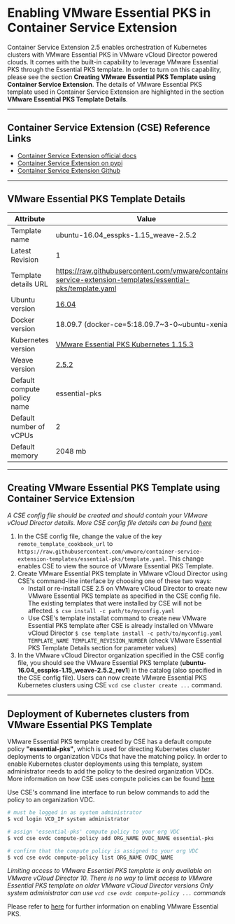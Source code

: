 # Enabling VMware Essential PKS in Container Service Extension

Container Service Extension 2.5 enables orchestration of Kubernetes clusters with VMware Essential PKS in VMware vCloud Director powered clouds. It comes with the built-in capability to leverage VMware Essential PKS through the Essential PKS template. In order to turn on this capability, please see the section **Creating VMware Essential PKS Template using Container Service Extension**. The details of VMware Essential PKS template used in Container Service Extension are highlighted in the section **VMware Essential PKS Template Details**.

---

## Container Service Extension (CSE) Reference Links

- [Container Service Extension official docs](https://vmware.github.io/container-service-extension/INTRO.html)
- [Container Service Extension on pypi](https://pypi.org/project/container-service-extension/)
- [Container Service Extension Github](https://github.com/vmware/container-service-extension)

---

## VMware Essential PKS Template Details

| Attribute                   | Value                                                                                                           |
|-----------------------------|-----------------------------------------------------------------------------------------------------------------|
| Template name               | ubuntu-16.04_esspks-1.15_weave-2.5.2                                                                            |
| Latest Revision             | 1                                                                                                               |
| Template details URL        | <https://raw.githubusercontent.com/vmware/container-service-extension-templates/essential-pks/template.yaml>      |
| Ubuntu version              | [16.04](https://cloud-images.ubuntu.com/releases/xenial/release-20180418/ubuntu-16.04-server-cloudimg-amd64.ova) |
| Docker version              | 18.09.7 (docker-ce=5:18.09.7\~3-0\~ubuntu-xenial)                                                               |
| Kubernetes version          | [VMware Essential PKS Kubernetes 1.15.3](https://hub.heptio.com/releases/1-15-release/#1-15-3)                         |
| Weave version               | [2.5.2](https://www.weave.works/docs/net/latest/overview/)                                                      |
| Default compute policy name | essential-pks                                                                                                   |
| Default number of vCPUs     | 2                                                                                                               |
| Default memory              | 2048 mb                                                                                                         |

---

## Creating VMware Essential PKS Template using Container Service Extension

*A CSE config file should be created and should contain your VMware vCloud Director details. More CSE config file details can be found [here](https://vmware.github.io/container-service-extension/CSE_ADMIN.html#configfile)*

1. In the CSE config file, change the value of the key `remote_template_cookbook_url` to  `https://raw.githubusercontent.com/vmware/container-service-extension-templates/essential-pks/template.yaml`. This change enables CSE to view the source of VMware Essential PKS Template.
2. Create VMware Essential PKS template in VMware vCloud Director using CSE's command-line interface by choosing one of these two ways:
   - Install or re-install CSE 2.5 on VMware vCloud Director to create new VMware Essential PKS template as specified in the CSE config file. The existing templates that were installed by CSE will not be affected.
     ```$ cse install -c path/to/myconfig.yaml```
   - Use CSE's template installat command to create new VMware Essential PKS template after CSE is already installed on VMware vCloud Director
     ```$ cse template install -c path/to/myconfig.yaml TEMPLATE_NAME TEMPLATE_REVISION_NUMBER``` (check VMware Essential PKS Template Details section for parameter values)
3. In the VMware vCloud Director organization specified in the CSE config file, you should see the VMware Essential PKS template (**ubuntu-16.04_esspks-1.15_weave-2.5.2_rev1**) in the catalog (also specified in the CSE config file). Users can now create VMware Essential PKS Kubernetes clusters using CSE `vcd cse cluster create ...` command.

---

## Deployment of Kubernetes clusters from VMware Essential PKS Template

VMware Essential PKS template created by CSE has a default compute policy **"essential-pks"**, which is used for directing Kubernetes cluster deployments to organization VDCs that have the matching policy. In order to enable Kubernetes cluster deployments using this template, system administrator needs to add the policy to the desired organization VDCs. More information on how CSE uses compute policies can be found [here](TODO)

Use CSE's command line interface to run below commands to add the policy to an organization VDC.

```bash
# must be logged in as system administrator
$ vcd login VCD_IP system administrator

# assign 'essential-pks' compute policy to your org VDC
$ vcd cse ovdc compute-policy add ORG_NAME OVDC_NAME essential-pks

# confirm that the compute policy is assigned to your org VDC
$ vcd cse ovdc compute-policy list ORG_NAME OVDC_NAME
```

*Limiting access to VMware Essential PKS template is only available on VMware vCloud Director 10. There is no way to limit access to VMware Essential PKS template on older VMware vCloud Director versions*
*Only system administrator can use `vcd cse ovdc compute-policy ...` commands*

Please refer to [here](TODO) for further information on enabling VMware Essential PKS.
